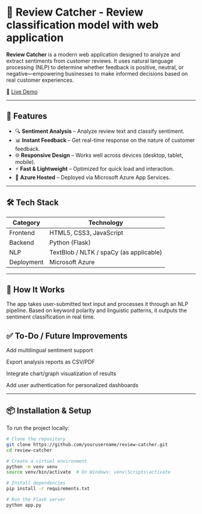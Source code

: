 #  📝 Review Catcher - Review classification model with web application

**Review Catcher** is a modern web application designed to analyze and extract sentiments from customer reviews. It uses natural language processing (NLP) to determine whether feedback is positive, neutral, or negative—empowering businesses to make informed decisions based on real customer experiences.

🔗 [Live Demo](https://review-catcher-fea3fxhsaef5dqa8.canadacentral-01.azurewebsites.net/)

---

## 🚀 Features

- 🔍 **Sentiment Analysis** – Analyze review text and classify sentiment.
- 📊 **Instant Feedback** – Get real-time response on the nature of customer feedback.
- 🌐 **Responsive Design** – Works well across devices (desktop, tablet, mobile).
- ⚡ **Fast & Lightweight** – Optimized for quick load and interaction.
- 📁 **Azure Hosted** – Deployed via Microsoft Azure App Services.

---

## 🛠️ Tech Stack

| Category       | Technology         |
|----------------|--------------------|
| Frontend       | HTML5, CSS3, JavaScript |
| Backend        | Python (Flask)     |
| NLP            | TextBlob / NLTK / spaCy (as applicable) |
| Deployment     | Microsoft Azure    |

---


## 🧠 How It Works
The app takes user-submitted text input and processes it through an NLP pipeline. Based on keyword polarity and linguistic patterns, it outputs the sentiment classification in real time.


## ✅ To-Do / Future Improvements
Add multilingual sentiment support

Export analysis reports as CSV/PDF

Integrate chart/graph visualization of results

Add user authentication for personalized dashboards

---

## 📦 Installation & Setup

To run the project locally:

```bash
# Clone the repository
git clone https://github.com/yourusername/review-catcher.git
cd review-catcher

# Create a virtual environment
python -m venv venv
source venv/bin/activate  # On Windows: venv\Scripts\activate

# Install dependencies
pip install -r requirements.txt

# Run the Flask server
python app.py

